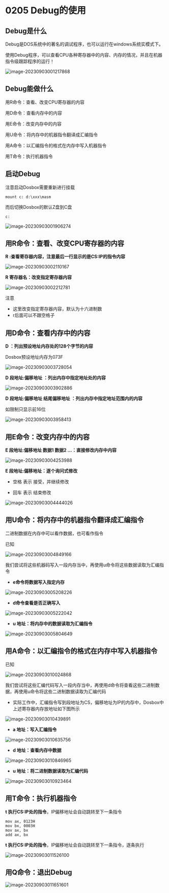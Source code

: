 # 0205 Debug的使用

## Debug是什么

Debug是DOS系统中的著名的调试程序，也可以运行在windows系统实模式下。

使用Debug程序，可以查看CPU各种寄存器中的内容、内存的情况，并且在机器指令级跟踪程序的运行！

  ![image-20230903001217868](https://img.yatjay.top/md/image-20230903001217868.png)

## Debug能做什么

用R命令：查看、改变CPU寄存器的内容

用D命令：查看内存中的内容

用E命令：改变内存中的内容

用U命令：将内存中的机器指令翻译成汇编指令

用A命令：以汇编指令的格式在内存中写入机器指令

用T命令：执行机器指令  

## 启动Debug

注意启动Dosbox需要重新进行挂载

```shell
mount c: d:\xxx\masm
```

而后切换Dosbox的默认Z盘到C盘

```shell
c:
```

![image-20230903001906274](https://img.yatjay.top/md/image-20230903001906274.png)

## 用R命令：查看、改变CPU寄存器的内容

**R :查看寄存器内容，注意最后一行显示的是CS:IP的指令内容**

![image-20230903002110167](https://img.yatjay.top/md/image-20230903002110167.png)

**R 寄存器名：改变指定寄存器内容**

![image-20230903002212781](https://img.yatjay.top/md/image-20230903002212781.png)

注意

- 这里改变指定寄存器内容，默认为十六进制数
- r后面可以不跟空格子

## 用D命令：查看内存中的内容

**D ：列出预设地址内存处的128个字节的内容**

Dosbox预设地址内存为073F

![image-20230903003728054](https://img.yatjay.top/md/image-20230903003728054.png)

**D 段地址:偏移地址 ：列出内存中指定地址处的内容**

![image-20230903003902886](https://img.yatjay.top/md/image-20230903003902886.png)

**D 段地址:偏移地址 结尾偏移地址 ：列出内存中指定地址范围内的内容**  

如限制只显示前16位

![image-20230903003958413](https://img.yatjay.top/md/image-20230903003958413.png)

## 用E命令：改变内存中的内容

**E 段地址:偏移地址 数据1 数据2 ...：直接修改内存中内容**

![image-20230903004253988](https://img.yatjay.top/md/image-20230903004253988.png)

**E 段地址:偏移地址：逐个询问式修改**

- 空格 表示 接受，并继续修改

- 回车 表示 结束修改  

![image-20230903004444026](https://img.yatjay.top/md/image-20230903004444026.png)

## 用U命令：将内存中的机器指令翻译成汇编指令

二进制数据在内存中可以看作数据，也可看作指令

已知

![image-20230903004849166](https://img.yatjay.top/md/image-20230903004849166.png)

我们尝试将这些机器码写入一段内存当中，再使用u命令将这些数据读取为汇编指令

- **e命令将数据写入指定内存**

![image-20230903005208226](https://img.yatjay.top/md/image-20230903005208226.png)

- **d命令查看是否正确写入**

![image-20230903005222042](https://img.yatjay.top/md/image-20230903005222042.png)

- **u 地址：将内存中的数据读取为汇编指令**

![image-20230903005804649](https://img.yatjay.top/md/image-20230903005804649.png)

## 用A命令：以汇编指令的格式在内存中写入机器指令

已知

![image-20230903010024868](https://img.yatjay.top/md/image-20230903010024868.png)

我们尝试将这些汇编代码写入一段内存当中，再使用d命令将查看这些二进制数据，再使用u命令将这些二进制数据读取为汇编代码

- 实际工作中，汇编指令写到段地址为CS，偏移地址为IP的内存中，Dosbox中上述寄存器内存放地址如下图所示

![image-20230903010439891](https://img.yatjay.top/md/image-20230903010439891.png)

- **a 地址：写入汇编指令**

![image-20230903010635756](https://img.yatjay.top/md/image-20230903010635756.png)

- **d 地址：查看内存中数据**

![image-20230903010846965](https://img.yatjay.top/md/image-20230903010846965.png)

- **u 地址：将二进制数据读取为汇编代码**

![image-20230903010923464](https://img.yatjay.top/md/image-20230903010923464.png)

## 用T命令：执行机器指令

**t 执行CS:IP处的指令**，IP偏移地址会自动跳转至下一条指令

```assembly
mov ax, 0123H
mov bx, 0003H
mov ax, bx
add ax, bx
```

**t 执行CS:IP处的指令**，IP偏移地址会自动跳转至下一条指令，逐条执行

![image-20230903011526100](https://img.yatjay.top/md/image-20230903011526100.png)

## 用Q命令：退出Debug

![image-20230903011651601](https://img.yatjay.top/md/image-20230903011651601.png)
